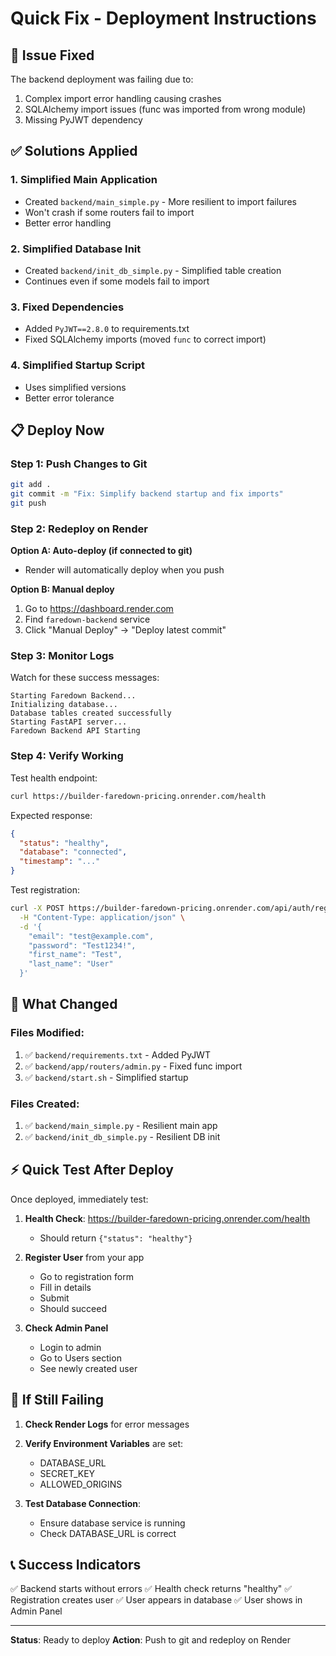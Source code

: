 # Quick Fix - Deployment Instructions

## 🚨 Issue Fixed

The backend deployment was failing due to:
1. Complex import error handling causing crashes
2. SQLAlchemy import issues (func was imported from wrong module)
3. Missing PyJWT dependency

## ✅ Solutions Applied

### 1. **Simplified Main Application**
   - Created `backend/main_simple.py` - More resilient to import failures
   - Won't crash if some routers fail to import
   - Better error handling

### 2. **Simplified Database Init**
   - Created `backend/init_db_simple.py` - Simplified table creation
   - Continues even if some models fail to import

### 3. **Fixed Dependencies**
   - Added `PyJWT==2.8.0` to requirements.txt
   - Fixed SQLAlchemy imports (moved `func` to correct import)

### 4. **Simplified Startup Script**
   - Uses simplified versions
   - Better error tolerance

## 📋 Deploy Now

### Step 1: Push Changes to Git

```bash
git add .
git commit -m "Fix: Simplify backend startup and fix imports"
git push
```

### Step 2: Redeploy on Render

**Option A: Auto-deploy (if connected to git)**
- Render will automatically deploy when you push

**Option B: Manual deploy**
1. Go to https://dashboard.render.com
2. Find `faredown-backend` service
3. Click "Manual Deploy" → "Deploy latest commit"

### Step 3: Monitor Logs

Watch for these success messages:
```
Starting Faredown Backend...
Initializing database...
Database tables created successfully
Starting FastAPI server...
Faredown Backend API Starting
```

### Step 4: Verify Working

Test health endpoint:
```bash
curl https://builder-faredown-pricing.onrender.com/health
```

Expected response:
```json
{
  "status": "healthy",
  "database": "connected",
  "timestamp": "..."
}
```

Test registration:
```bash
curl -X POST https://builder-faredown-pricing.onrender.com/api/auth/register \
  -H "Content-Type: application/json" \
  -d '{
    "email": "test@example.com",
    "password": "Test1234!",
    "first_name": "Test",
    "last_name": "User"
  }'
```

## 🎯 What Changed

### Files Modified:
1. ✅ `backend/requirements.txt` - Added PyJWT
2. ✅ `backend/app/routers/admin.py` - Fixed func import
3. ✅ `backend/start.sh` - Simplified startup

### Files Created:
1. ✅ `backend/main_simple.py` - Resilient main app
2. ✅ `backend/init_db_simple.py` - Resilient DB init

## ⚡ Quick Test After Deploy

Once deployed, immediately test:

1. **Health Check**: https://builder-faredown-pricing.onrender.com/health
   - Should return `{"status": "healthy"}`

2. **Register User** from your app
   - Go to registration form
   - Fill in details
   - Submit
   - Should succeed

3. **Check Admin Panel**
   - Login to admin
   - Go to Users section
   - See newly created user

## 🐛 If Still Failing

1. **Check Render Logs** for error messages
2. **Verify Environment Variables** are set:
   - DATABASE_URL
   - SECRET_KEY
   - ALLOWED_ORIGINS

3. **Test Database Connection**:
   - Ensure database service is running
   - Check DATABASE_URL is correct

## 📞 Success Indicators

✅ Backend starts without errors
✅ Health check returns "healthy"
✅ Registration creates user
✅ User appears in database
✅ User shows in Admin Panel

---

**Status**: Ready to deploy
**Action**: Push to git and redeploy on Render
